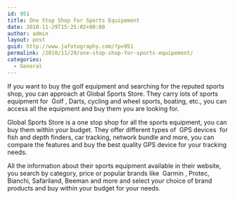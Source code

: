 ```yaml
---
id: 951
title: One Stop Shop For Sports Equipement
date: 2010-11-29T15:25:02+00:00
author: admin
layout: post
guid: http://www.jafotography.com/?p=951
permalink: /2010/11/29/one-stop-shop-for-sports-equipement/
categories:
  - General
---
```

If you want to buy the golf equipment and searching for the reputed sports shop, you can approach at Global Sports Store. They carry lots of sports equipment for &nbsp;Golf&nbsp;, Darts, cycling and wheel sports, boating, etc., you can access all the equipment and buy them you are looking for.

Global Sports Store is a one stop shop for all the sports equipment, you can buy them within your budget. They offer different types of &nbsp;GPS devices&nbsp; for fish and depth finders, car tracking, network bundle and more, you can compare the features and buy the best quality GPS device for your tracking needs.

All the information about their sports equipment available in their website, you search by category, price or popular brands like &nbsp;Garmin&nbsp;, Protec, Bianchi, Safariland, Beeman and more and select your choice of brand products and buy within your budget for your needs.